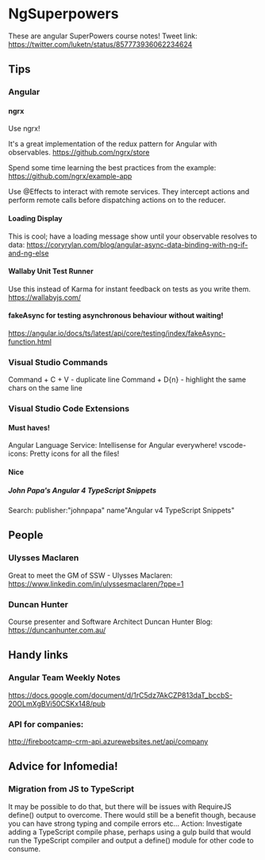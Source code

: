 # NgSuperpowers

These are angular SuperPowers course notes!
Tweet link: https://twitter.com/luketn/status/857773936062234624


## Tips

### Angular

#### ngrx
Use ngrx!

It's a great implementation of the redux pattern for Angular with observables.
https://github.com/ngrx/store

Spend some time learning the best practices from the example:
https://github.com/ngrx/example-app

Use @Effects to interact with remote services. They intercept actions and perform remote calls before dispatching actions on to the reducer. 


#### Loading Display
This is cool; have a loading message show until your observable resolves to data:
https://coryrylan.com/blog/angular-async-data-binding-with-ng-if-and-ng-else

#### Wallaby Unit Test Runner
Use this instead of Karma for instant feedback on tests as you write them.
https://wallabyjs.com/

#### fakeAsync for testing asynchronous behaviour without waiting!
https://angular.io/docs/ts/latest/api/core/testing/index/fakeAsync-function.html

### Visual Studio Commands

Command + C + V - duplicate line
Command + D{n} - highlight the same chars on the same line

### Visual Studio Code Extensions

#### Must haves!
Angular Language Service: Intellisense for Angular everywhere!
vscode-icons: Pretty icons for all the files!

#### Nice

##### John Papa's Angular 4 TypeScript Snippets
Search: publisher:"johnpapa" name"Angular v4 TypeScript Snippets"


## People

### Ulysses Maclaren
Great to meet the GM of SSW - Ulysses Maclaren:
https://www.linkedin.com/in/ulyssesmaclaren/?ppe=1

### Duncan Hunter
Course presenter and Software Architect Duncan Hunter
Blog: https://duncanhunter.com.au/

## Handy links

### Angular Team Weekly Notes
https://docs.google.com/document/d/1rC5dz7AkCZP813daT_bccbS-20OLmXgBVi50CSKx148/pub

### API for companies:
http://firebootcamp-crm-api.azurewebsites.net/api/company


## Advice for Infomedia!

### Migration from JS to TypeScript
It may be possible to do that, but there will be issues with RequireJS define() output to overcome. 
There would still be a benefit though, because you can have strong typing and compile errors etc...
Action: Investigate adding a TypeScript compile phase, perhaps using a gulp build that would run the TypeScript compiler and output a define() module for other code to consume.

